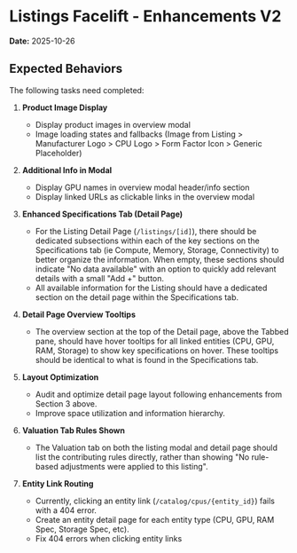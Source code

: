 # Listings Facelift - Enhancements V2

**Date:** 2025-10-26

## Expected Behaviors

The following tasks need completed:

1. **Product Image Display**
   - Display product images in overview modal
   - Image loading states and fallbacks (Image from Listing > Manufacturer Logo > CPU Logo > Form Factor Icon > Generic Placeholder)

2. **Additional Info in Modal**
   - Display GPU names in overview modal header/info section
   - Display linked URLs as clickable links in the overview modal

3. **Enhanced Specifications Tab (Detail Page)**
    - For the Listing Detail Page (`/listings/[id]`), there should be dedicated subsections within each of the key sections on the Specifications tab (ie Compute, Memory, Storage, Connectivity) to better organize the information. When empty, these sections should indicate "No data available" with an option to quickly add relevant details with a small "Add +" button.
    - All available information for the Listing should have a dedicated section on the detail page within the Specifications tab. 

4. **Detail Page Overview Tooltips**
   - The overview section at the top of the Detail page, above the Tabbed pane, should have hover tooltips for all linked entities (CPU, GPU, RAM, Storage) to show key specifications on hover. These tooltips should be identical to what is found in the Specifications tab.

5. **Layout Optimization**
   - Audit and optimize detail page layout following enhancements from Section 3 above.
   - Improve space utilization and information hierarchy.

6. **Valuation Tab Rules Shown**
    - The Valuation tab on both the listing modal and detail page should list the contributing rules directly, rather than showing "No rule-based adjustments were applied to this listing".

7. **Entity Link Routing**
    - Currently, clicking an entity link (`/catalog/cpus/{entity_id}`) fails with a 404 error.
    - Create an entity detail page for each entity type (CPU, GPU, RAM Spec, Storage Spec, etc).
    - Fix 404 errors when clicking entity links